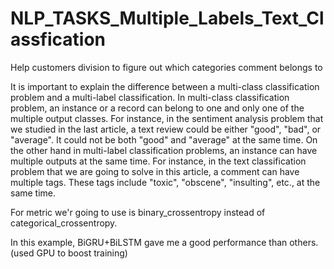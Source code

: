 # NLP_TASKS_Multiple_Labels_Text_Classfication
Help customers division to figure out which categories  comment belongs to

It is important to explain the difference between a multi-class classification problem and a multi-label classification. In multi-class classification problem, an instance or a record can belong to one and only one of the multiple output classes. For instance, in the sentiment analysis problem that we studied in the last article, a text review could be either "good", "bad", or "average". It could not be both "good" and "average" at the same time. On the other hand in multi-label classification problems, an instance can have multiple outputs at the same time. For instance, in the text classification problem that we are going to solve in this article, a comment can have multiple tags. These tags include "toxic", "obscene", "insulting", etc., at the same time.

For metric we'r going to use is binary_crossentropy instead of categorical_crossentropy.

In this example, BiGRU+BiLSTM gave me a good performance than others. (used GPU to boost training)
